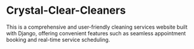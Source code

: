 # Crystal-Clear-Cleaners
This is a comprehensive and user-friendly cleaning services website built with Django, offering convenient features such as seamless appointment booking and real-time service scheduling.
